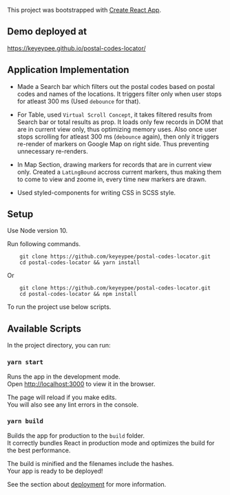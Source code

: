 This project was bootstrapped with [Create React App](https://github.com/facebook/create-react-app).

## Demo deployed at
https://keyeypee.github.io/postal-codes-locator/

## Application Implementation

- Made a Search bar which filters out the postal codes based on postal codes and names of the locations. It triggers filter only when user stops for atleast 300 ms (Used `debounce` for that).

- For Table, used `Virtual Scroll Concept`, it takes filtered results from Search bar or total results as prop. It loads only few records in DOM that are in current view only, thus optimizing memory uses. Also once user stops scrolling for atleast 300 ms (`debounce` again), then only it triggers re-render of markers on Google Map on right side. Thus preventing unnecessary re-renders.

- In Map Section, drawing markers for records that are in current view only. Created a `LatLngBound` accross current markers, thus making them to come to view and zoome in, every time new markers are drawn.

- Used styled-components for writing CSS in SCSS style.

## Setup

Use Node version 10.

Run following commands.

```
    git clone https://github.com/keyeypee/postal-codes-locator.git
    cd postal-codes-locator && yarn install
```

Or

```
    git clone https://github.com/keyeypee/postal-codes-locator.git
    cd postal-codes-locator && npm install
```

To run the project use below scripts.

## Available Scripts

In the project directory, you can run:

### `yarn start`

Runs the app in the development mode.<br />
Open [http://localhost:3000](http://localhost:3000) to view it in the browser.

The page will reload if you make edits.<br />
You will also see any lint errors in the console.

### `yarn build`

Builds the app for production to the `build` folder.<br />
It correctly bundles React in production mode and optimizes the build for the best performance.

The build is minified and the filenames include the hashes.<br />
Your app is ready to be deployed!

See the section about [deployment](https://facebook.github.io/create-react-app/docs/deployment) for more information.
